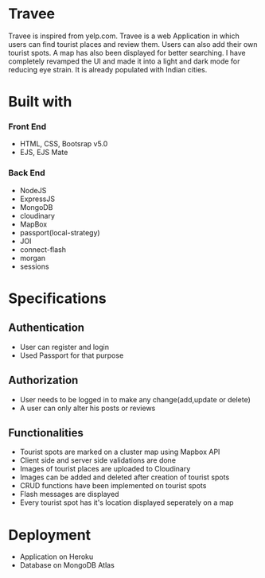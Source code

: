 # Travee 
Travee is inspired from yelp.com. Travee is a web Application in which users can find tourist places and review them. Users can also add their own tourist spots. A map has also been displayed for better searching. I have completely revamped the UI and made it into a light and dark mode for reducing eye strain. It is already populated with Indian cities.
# Built with
### Front End
   * HTML, CSS, Bootsrap v5.0
   * EJS, EJS Mate
### Back End
  * NodeJS
  * ExpressJS
  * MongoDB
  * cloudinary
  * MapBox
  * passport(local-strategy)
  * JOI
  * connect-flash
  * morgan
  * sessions
# Specifications
## Authentication
* User can register and login
* Used Passport for that purpose
## Authorization
* User needs to be logged in to make any change(add,update or delete)
* A user can only alter his posts or reviews
## Functionalities
* Tourist spots are marked on a cluster map using Mapbox API
* Client side and server side validations are done
* Images of tourist places are uploaded to Cloudinary
* Images can be added and deleted after creation of tourist spots
* CRUD functions have been implemented on tourist spots
* Flash messages are displayed
* Every tourist spot has it's location displayed seperately on a map
 # Deployment 
 * Application on Heroku
 * Database on MongoDB Atlas
